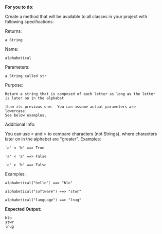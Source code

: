 **For you to do:**

Create a method that will be available to all classes in your project with following specifications:

Returns:

```
a String
```

Name:

```
alphabetical
```

Parameters:

```
a String called str
```

Purpose:

```
Return a string that is composed of each letter as long as the letter is later on in the alphabet
```

```
than its previous one.  You can assume actual parameters are lowercase.
See below examples.
```

Additional Info:

You can use < and > to compare characters (not Strings), where characters later on in the alphabet are "greater".  Examples:

```
'a' < 'b' ==> True
```

```
'a' < 'a' ==> False
```

```
'a' > 'b' ==> False
```

Examples:

```
alphabetical("hello") ==> "hlo"
```

```
alphabetical("software") ==> "stwr"
```

```
alphabetical("language") ==> "lnug"
```

**Expected Output:**

```
hlo
stwr
lnug
```

